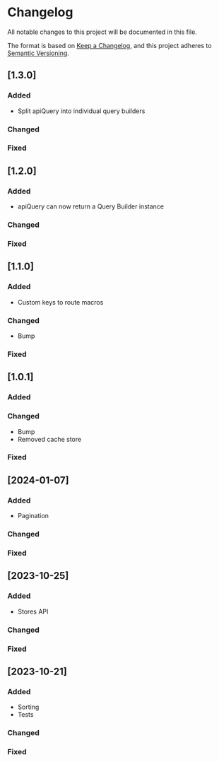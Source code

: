 # Changelog

All notable changes to this project will be documented in this file.

The format is based on [Keep a Changelog](https://keepachangelog.com/en/1.0.0/),
and this project adheres to [Semantic Versioning](https://semver.org/spec/v2.0.0.html).

## [1.3.0]
### Added
- Split apiQuery into individual query builders
### Changed
### Fixed

## [1.2.0]
### Added
- apiQuery can now return a Query Builder instance
### Changed
### Fixed

## [1.1.0]
### Added
- Custom keys to route macros
### Changed
- Bump
### Fixed

## [1.0.1]
### Added
### Changed
- Bump
- Removed cache store
### Fixed

## [2024-01-07]
### Added
- Pagination
### Changed
### Fixed

## [2023-10-25]
### Added
- Stores API
### Changed
### Fixed

## [2023-10-21]
### Added
- Sorting
- Tests
### Changed
### Fixed
